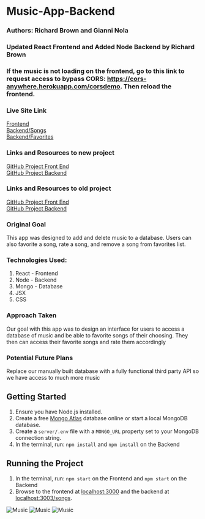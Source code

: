 # Music-App-Backend
### Authors: Richard Brown and Gianni Nola

### Updated React Frontend and Added Node Backend by Richard Brown

### If the music is not loading on the frontend, go to this link to request access to bypass CORS: https://cors-anywhere.herokuapp.com/corsdemo. Then reload the frontend.

### Live Site Link
<a href="https://musicapp-3xgy.onrender.com/">Frontend</a><br>
<a href="https://music-8w2a.onrender.com/songs">Backend/Songs</a><br>
<a href="https://music-8w2a.onrender.com/favorites">Backend/Favorites</a>

### Links and Resources to new project
<a href="https://github.com/rbrown29/Music-App-Frontend">GitHub Project Front End</a><br>
<a href="https://github.com/rbrown29/Music-App-Backend">GitHub Project Backend</a>

### Links and Resources to old project
<a href="https://github.com/rbrown29/React-MusicApp/">GitHub Project Front End</a><br>
<a href="https://github.com/rbrown29/MusicApp">GitHub Project Backend</a>

### Original Goal
<p>This app was designed to add and delete music to a database. Users can also favorite a song, rate a song, and remove a song from favorites list.</p>

### Technologies Used:
1. React - Frontend
2. Node - Backend
3. Mongo - Database
4. JSX
5. CSS

### Approach Taken
<p>Our goal with this app was to design an interface for users to access a database of music and be able to favorite songs of their choosing. They then can access their favorite songs and rate them accordingly</p>

### Potential Future Plans
<p> Replace our manually built database with a fully functional third party API so we have access to much more music</p>

## Getting Started

1. Ensure you have Node.js installed.
2. Create a free [Mongo Atlas](https://www.mongodb.com/atlas/database) database online or start a local MongoDB database.
3. Create a `server/.env` file with a `MONGO_URL` property set to your MongoDB connection string.
4. In the terminal, run: `npm install` and `npm install` on the Backend

## Running the Project

1. In the terminal, run: `npm start` on the Frontend and `npm start` on the Backend
2. Browse to the frontend at [localhost:3000](http://localhost:3000) and the backend at [localhost:3003/songs](http://localhost:3003/songs).

![Music](/Cover1.png?raw=true{:height="50px"width="50px"})
![Music](/cover2.png?raw=true{:height="50px"width="50px"})
![Music](/cover3.png?raw=true{:height="50px"width="50px"})